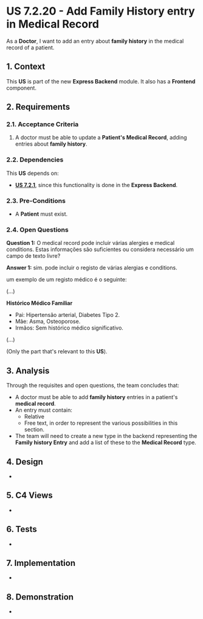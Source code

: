 # US 7.2.20 - Add Family History entry in Medical Record

As a **Doctor**, I want to add an entry about **family history** in the medical record of a patient.

## 1. Context

This **US** is part of the new **Express Backend** module. It also has a **Frontend** component.

## 2. Requirements

### 2.1. Acceptance Criteria

1. A doctor must be able to update a **Patient's Medical Record**, adding entries about **family history**.

### 2.2. Dependencies

This **US** depends on:
* [**US 7.2.1**](../7-2-1/readme.md), since this functionality is done in the **Express Backend**.

### 2.3. Pre-Conditions

* A **Patient** must exist.

### 2.4. Open Questions

**Question 1:** O medical record pode incluir várias alergies e medical conditions. Estas informações são suficientes ou considera necessário um campo de texto livre?

**Answer 1:** 
sim. pode incluir o registo de várias alergias e conditions.

um exemplo de um registo médico é o seguinte:

(...)

**Histórico Médico Familiar**
* Pai: Hipertensão arterial, Diabetes Tipo 2.
* Mãe: Asma, Osteoporose.
* Irmãos: Sem histórico médico significativo.

(...)

(Only the part that's relevant to this **US**).

## 3. Analysis

Through the requisites and open questions, the team concludes that:
* A doctor must be able to add **family history** entries in a patient's **medical record**.
* An entry must contain:
    * Relative
    * Free text, in order to represent the various possibilities in this section.
* The team will need to create a new type in the backend representing the **Family history Entry** and add a list of these to the **Medical Record** type.

## 4. Design

-

## 5. C4 Views

-

## 6. Tests

-

## 7. Implementation

-

## 8. Demonstration

-